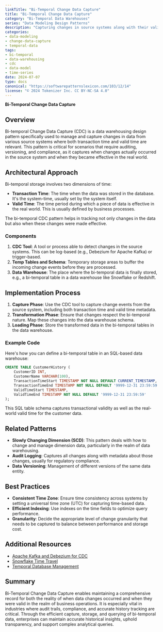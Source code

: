 ```yaml
---
linkTitle: "Bi-Temporal Change Data Capture"
title: "Bi-Temporal Change Data Capture"
category: "Bi-Temporal Data Warehouses"
series: "Data Modeling Design Patterns"
description: "Capturing changes in source systems along with their valid times to update the data warehouse."
categories:
- data-modeling
- change-data-capture
- temporal-data
tags:
- bi-temporal
- data-warehousing
- cdc
- data-model
- time-series
date: 2024-07-07
type: docs
canonical: "https://softwarepatternslexicon.com/103/12/14"
license: "© 2024 Tokenizer Inc. CC BY-NC-SA 4.0"
---
```


**Bi-Temporal Change Data Capture**

## Overview

Bi-temporal Change Data Capture (CDC) is a data warehousing design pattern specifically used to manage and capture changes in data from various source systems where both transaction time and valid time are relevant. This pattern is critical for scenarios that require auditing, versioning, and compliance, as it captures when changes actually occurred in the source system and when they became effective in the real world.

## Architectural Approach

Bi-temporal storage involves two dimensions of time:

- **Transaction Time**: The time when the data was stored in the database. It's the system-time, usually set by the system itself.
- **Valid Time**: The time period during which a piece of data is effective in the real world. This is usually defined by business processes.

The bi-temporal CDC pattern helps in tracking not only changes in the data but also when these changes were made effective.

### Components

1. **CDC Tool**: A tool or process able to detect changes in the source systems. This can be log-based (e.g., Debezium for Apache Kafka) or trigger-based.
2. **Temp Tables and Schema**: Temporary storage areas to buffer the incoming change events before they are processed.
3. **Data Warehouse**: The place where the bi-temporal data is finally stored, e.g., a bi-temporal table in a data warehouse like Snowflake or Redshift.

## Implementation Process

1. **Capture Phase**: Use the CDC tool to capture change events from the source system, including both transaction time and valid time metadata.
2. **Transformation Phase**: Ensure that changes respect the bi-temporal nature. Map these changes into the data warehouse schema.
3. **Loading Phase**: Store the transformed data in the bi-temporal tables in the data warehouse.

### Example Code

Here's how you can define a bi-temporal table in an SQL-based data warehouse:

```sql
CREATE TABLE CustomerHistory (
    CustomerID INT,
    CustomerName VARCHAR(100),
    TransactionTimeStart TIMESTAMP NOT NULL DEFAULT CURRENT_TIMESTAMP,
    TransactionTimeEnd TIMESTAMP NOT NULL DEFAULT '9999-12-31 23:59:59',
    ValidTimeStart TIMESTAMP,
    ValidTimeEnd TIMESTAMP NOT NULL DEFAULT '9999-12-31 23:59:59'
);
```

This SQL table schema captures transactional validity as well as the real-world valid time for the customer data.

## Related Patterns

- **Slowly Changing Dimension (SCD)**: This pattern deals with how to change and manage dimension data, particularly in the realm of data warehousing.
- **Audit Logging**: Captures all changes along with metadata about those changes, usually for regulatory compliance.
- **Data Versioning**: Management of different versions of the same data entity.

## Best Practices

- **Consistent Time Zone**: Ensure time consistency across systems by setting a universal time zone (UTC) for capturing time-based data.
- **Efficient Indexing**: Use indexes on the time fields to optimize query performance.
- **Granularity**: Decide the appropriate level of change granularity that needs to be captured to balance between performance and storage cost.
  
## Additional Resources

- [Apache Kafka and Debezium for CDC](https://debezium.io/)
- [Snowflake Time Travel](https://docs.snowflake.com/en/user-guide/time-travel.html)
- [Temporal Database Management](https://link.springer.com/book/10.1007/978-0-387-34866-1)

## Summary

Bi-Temporal Change Data Capture enables maintaining a comprehensive record for both the reality of when data changes occurred and when they were valid in the realm of business operations. It is especially vital in industries where audit trails, compliance, and accurate history tracking are critical. Through the efficient capture, storage, and querying of bi-temporal data, enterprises can maintain accurate historical insights, uphold transparency, and support complex analytical queries.
